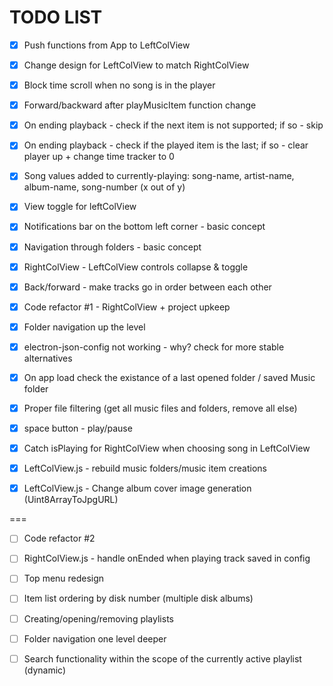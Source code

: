 # TODO LIST

- [x] Push functions from App to LeftColView

- [x] Change design for LeftColView to match RightColView

- [x] Block time scroll when no song is in the player

- [x] Forward/backward after playMusicItem function change

- [x] On ending playback - check if the next item is not supported; if so - skip

- [x] On ending playback - check if the played item is the last; if so - clear player up + change time tracker to 0

- [x] Song values added to currently-playing: song-name, artist-name, album-name, song-number (x out of y)

- [x] View toggle for leftColView

- [x] Notifications bar on the bottom left corner - basic concept

- [x] Navigation through folders - basic concept

- [x] RightColView - LeftColView controls collapse & toggle

- [x] Back/forward - make tracks go in order between each other

- [x] Code refactor #1 - RightColView + project upkeep

- [x] Folder navigation up the level

- [x] electron-json-config not working - why? check for more stable alternatives

- [x] On app load check the existance of a last opened folder / saved Music folder

- [x] Proper file filtering (get all music files and folders, remove all else)

- [x] space button - play/pause

- [x] Catch isPlaying for RightColView when choosing song in LeftColView

- [x] LeftColView.js - rebuild music folders/music item creations

- [x] LeftColView.js - Change album cover image generation (Uint8ArrayToJpgURL)

===

- [ ] Code refactor #2

- [ ] RightColView.js - handle onEnded when playing track saved in config

- [ ] Top menu redesign

- [ ] Item list ordering by disk number (multiple disk albums)

- [ ] Creating/opening/removing playlists

- [ ] Folder navigation one level deeper

- [ ] Search functionality within the scope of the currently active playlist (dynamic)